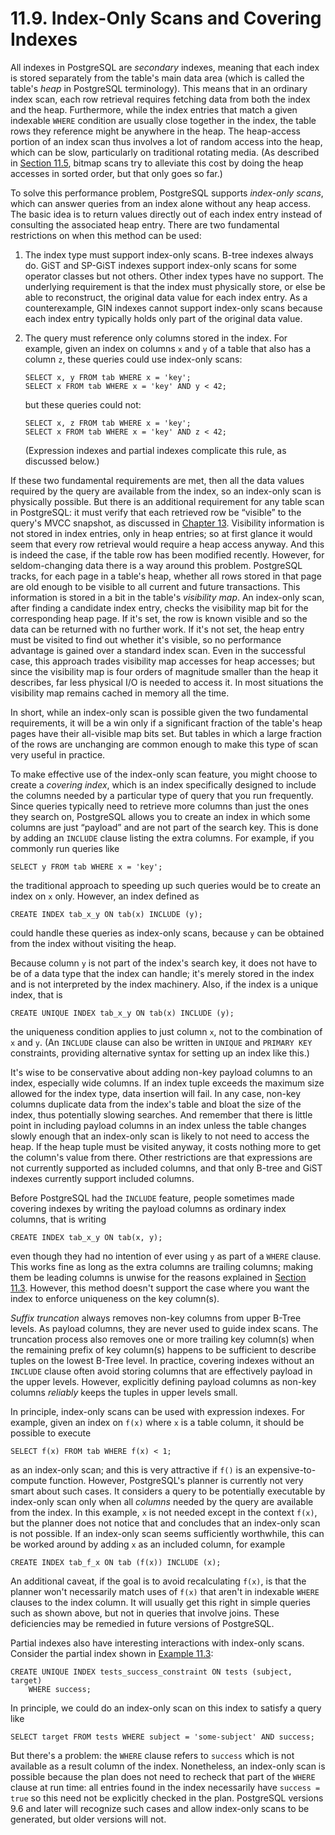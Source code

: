 # 11.9. Index-Only Scans and Covering Indexes

All indexes in PostgreSQL are _secondary_ indexes, meaning that each index is stored separately from the table's main data area \(which is called the table's _heap_ in PostgreSQL terminology\). This means that in an ordinary index scan, each row retrieval requires fetching data from both the index and the heap. Furthermore, while the index entries that match a given indexable `WHERE` condition are usually close together in the index, the table rows they reference might be anywhere in the heap. The heap-access portion of an index scan thus involves a lot of random access into the heap, which can be slow, particularly on traditional rotating media. \(As described in [Section 11.5](https://www.postgresql.org/docs/13/indexes-bitmap-scans.html), bitmap scans try to alleviate this cost by doing the heap accesses in sorted order, but that only goes so far.\)

To solve this performance problem, PostgreSQL supports _index-only scans_, which can answer queries from an index alone without any heap access. The basic idea is to return values directly out of each index entry instead of consulting the associated heap entry. There are two fundamental restrictions on when this method can be used:

1. The index type must support index-only scans. B-tree indexes always do. GiST and SP-GiST indexes support index-only scans for some operator classes but not others. Other index types have no support. The underlying requirement is that the index must physically store, or else be able to reconstruct, the original data value for each index entry. As a counterexample, GIN indexes cannot support index-only scans because each index entry typically holds only part of the original data value.
2. The query must reference only columns stored in the index. For example, given an index on columns `x` and `y` of a table that also has a column `z`, these queries could use index-only scans:

   ```text
   SELECT x, y FROM tab WHERE x = 'key';
   SELECT x FROM tab WHERE x = 'key' AND y < 42;
   ```

   but these queries could not:

   ```text
   SELECT x, z FROM tab WHERE x = 'key';
   SELECT x FROM tab WHERE x = 'key' AND z < 42;
   ```

   \(Expression indexes and partial indexes complicate this rule, as discussed below.\)

If these two fundamental requirements are met, then all the data values required by the query are available from the index, so an index-only scan is physically possible. But there is an additional requirement for any table scan in PostgreSQL: it must verify that each retrieved row be “visible” to the query's MVCC snapshot, as discussed in [Chapter 13](https://www.postgresql.org/docs/13/mvcc.html). Visibility information is not stored in index entries, only in heap entries; so at first glance it would seem that every row retrieval would require a heap access anyway. And this is indeed the case, if the table row has been modified recently. However, for seldom-changing data there is a way around this problem. PostgreSQL tracks, for each page in a table's heap, whether all rows stored in that page are old enough to be visible to all current and future transactions. This information is stored in a bit in the table's _visibility map_. An index-only scan, after finding a candidate index entry, checks the visibility map bit for the corresponding heap page. If it's set, the row is known visible and so the data can be returned with no further work. If it's not set, the heap entry must be visited to find out whether it's visible, so no performance advantage is gained over a standard index scan. Even in the successful case, this approach trades visibility map accesses for heap accesses; but since the visibility map is four orders of magnitude smaller than the heap it describes, far less physical I/O is needed to access it. In most situations the visibility map remains cached in memory all the time.

In short, while an index-only scan is possible given the two fundamental requirements, it will be a win only if a significant fraction of the table's heap pages have their all-visible map bits set. But tables in which a large fraction of the rows are unchanging are common enough to make this type of scan very useful in practice.

To make effective use of the index-only scan feature, you might choose to create a _covering index_, which is an index specifically designed to include the columns needed by a particular type of query that you run frequently. Since queries typically need to retrieve more columns than just the ones they search on, PostgreSQL allows you to create an index in which some columns are just “payload” and are not part of the search key. This is done by adding an `INCLUDE` clause listing the extra columns. For example, if you commonly run queries like

```text
SELECT y FROM tab WHERE x = 'key';
```

the traditional approach to speeding up such queries would be to create an index on `x` only. However, an index defined as

```text
CREATE INDEX tab_x_y ON tab(x) INCLUDE (y);
```

could handle these queries as index-only scans, because `y` can be obtained from the index without visiting the heap.

Because column `y` is not part of the index's search key, it does not have to be of a data type that the index can handle; it's merely stored in the index and is not interpreted by the index machinery. Also, if the index is a unique index, that is

```text
CREATE UNIQUE INDEX tab_x_y ON tab(x) INCLUDE (y);
```

the uniqueness condition applies to just column `x`, not to the combination of `x` and `y`. \(An `INCLUDE` clause can also be written in `UNIQUE` and `PRIMARY KEY` constraints, providing alternative syntax for setting up an index like this.\)

It's wise to be conservative about adding non-key payload columns to an index, especially wide columns. If an index tuple exceeds the maximum size allowed for the index type, data insertion will fail. In any case, non-key columns duplicate data from the index's table and bloat the size of the index, thus potentially slowing searches. And remember that there is little point in including payload columns in an index unless the table changes slowly enough that an index-only scan is likely to not need to access the heap. If the heap tuple must be visited anyway, it costs nothing more to get the column's value from there. Other restrictions are that expressions are not currently supported as included columns, and that only B-tree and GiST indexes currently support included columns.

Before PostgreSQL had the `INCLUDE` feature, people sometimes made covering indexes by writing the payload columns as ordinary index columns, that is writing

```text
CREATE INDEX tab_x_y ON tab(x, y);
```

even though they had no intention of ever using `y` as part of a `WHERE` clause. This works fine as long as the extra columns are trailing columns; making them be leading columns is unwise for the reasons explained in [Section 11.3](https://www.postgresql.org/docs/13/indexes-multicolumn.html). However, this method doesn't support the case where you want the index to enforce uniqueness on the key column\(s\).

_Suffix truncation_ always removes non-key columns from upper B-Tree levels. As payload columns, they are never used to guide index scans. The truncation process also removes one or more trailing key column\(s\) when the remaining prefix of key column\(s\) happens to be sufficient to describe tuples on the lowest B-Tree level. In practice, covering indexes without an `INCLUDE` clause often avoid storing columns that are effectively payload in the upper levels. However, explicitly defining payload columns as non-key columns _reliably_ keeps the tuples in upper levels small.

In principle, index-only scans can be used with expression indexes. For example, given an index on `f(x)` where `x` is a table column, it should be possible to execute

```text
SELECT f(x) FROM tab WHERE f(x) < 1;
```

as an index-only scan; and this is very attractive if `f()` is an expensive-to-compute function. However, PostgreSQL's planner is currently not very smart about such cases. It considers a query to be potentially executable by index-only scan only when all _columns_ needed by the query are available from the index. In this example, `x` is not needed except in the context `f(x)`, but the planner does not notice that and concludes that an index-only scan is not possible. If an index-only scan seems sufficiently worthwhile, this can be worked around by adding `x` as an included column, for example

```text
CREATE INDEX tab_f_x ON tab (f(x)) INCLUDE (x);
```

An additional caveat, if the goal is to avoid recalculating `f(x)`, is that the planner won't necessarily match uses of `f(x)` that aren't in indexable `WHERE` clauses to the index column. It will usually get this right in simple queries such as shown above, but not in queries that involve joins. These deficiencies may be remedied in future versions of PostgreSQL.

Partial indexes also have interesting interactions with index-only scans. Consider the partial index shown in [Example 11.3](https://www.postgresql.org/docs/13/indexes-partial.html#INDEXES-PARTIAL-EX3):

```text
CREATE UNIQUE INDEX tests_success_constraint ON tests (subject, target)
    WHERE success;
```

In principle, we could do an index-only scan on this index to satisfy a query like

```text
SELECT target FROM tests WHERE subject = 'some-subject' AND success;
```

But there's a problem: the `WHERE` clause refers to `success` which is not available as a result column of the index. Nonetheless, an index-only scan is possible because the plan does not need to recheck that part of the `WHERE` clause at run time: all entries found in the index necessarily have `success = true` so this need not be explicitly checked in the plan. PostgreSQL versions 9.6 and later will recognize such cases and allow index-only scans to be generated, but older versions will not.  


